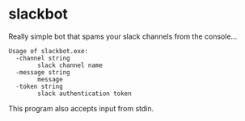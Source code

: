 # slackbot
Really simple bot that spams your slack channels from the console...

    Usage of slackbot.exe:
      -channel string
            slack channel name
      -message string
            message
      -token string
            slack authentication token

This program also accepts input from stdin.
